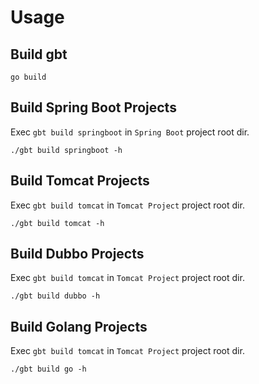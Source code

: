 # Usage
## Build gbt
```shell script
go build
```

## Build Spring Boot Projects
Exec `gbt build springboot` in `Spring Boot` project root dir.
```shell script
./gbt build springboot -h
```

## Build Tomcat Projects
Exec `gbt build tomcat` in `Tomcat Project` project root dir.
```shell script
./gbt build tomcat -h
```

## Build Dubbo Projects
Exec `gbt build tomcat` in `Tomcat Project` project root dir.
```shell script
./gbt build dubbo -h
```

## Build Golang Projects
Exec `gbt build tomcat` in `Tomcat Project` project root dir.
```shell script
./gbt build go -h
```





